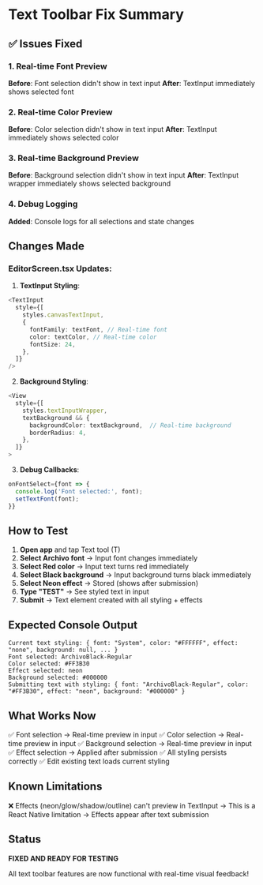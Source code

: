 # Text Toolbar Fix Summary

## ✅ Issues Fixed

### 1. Real-time Font Preview

**Before**: Font selection didn't show in text input
**After**: TextInput immediately shows selected font

### 2. Real-time Color Preview

**Before**: Color selection didn't show in text input
**After**: TextInput immediately shows selected color

### 3. Real-time Background Preview

**Before**: Background selection didn't show in text input
**After**: TextInput wrapper immediately shows selected background

### 4. Debug Logging

**Added**: Console logs for all selections and state changes

## Changes Made

### EditorScreen.tsx Updates:

1. **TextInput Styling**:

```typescript
<TextInput
  style={[
    styles.canvasTextInput,
    {
      fontFamily: textFont, // Real-time font
      color: textColor, // Real-time color
      fontSize: 24,
    },
  ]}
/>
```

2. **Background Styling**:

```typescript
<View
  style={[
    styles.textInputWrapper,
    textBackground && {
      backgroundColor: textBackground,  // Real-time background
      borderRadius: 4,
    },
  ]}
>
```

3. **Debug Callbacks**:

```typescript
onFontSelect={font => {
  console.log('Font selected:', font);
  setTextFont(font);
}}
```

## How to Test

1. **Open app** and tap Text tool (T)
2. **Select Archivo font** → Input font changes immediately
3. **Select Red color** → Input text turns red immediately
4. **Select Black background** → Input background turns black immediately
5. **Select Neon effect** → Stored (shows after submission)
6. **Type "TEST"** → See styled text in input
7. **Submit** → Text element created with all styling + effects

## Expected Console Output

```
Current text styling: { font: "System", color: "#FFFFFF", effect: "none", background: null, ... }
Font selected: ArchivoBlack-Regular
Color selected: #FF3B30
Effect selected: neon
Background selected: #000000
Submitting text with styling: { font: "ArchivoBlack-Regular", color: "#FF3B30", effect: "neon", background: "#000000" }
```

## What Works Now

✅ Font selection → Real-time preview in input
✅ Color selection → Real-time preview in input
✅ Background selection → Real-time preview in input
✅ Effect selection → Applied after submission
✅ All styling persists correctly
✅ Edit existing text loads current styling

## Known Limitations

❌ Effects (neon/glow/shadow/outline) can't preview in TextInput
→ This is a React Native limitation
→ Effects appear after text submission

## Status

**FIXED AND READY FOR TESTING**

All text toolbar features are now functional with real-time visual feedback!
